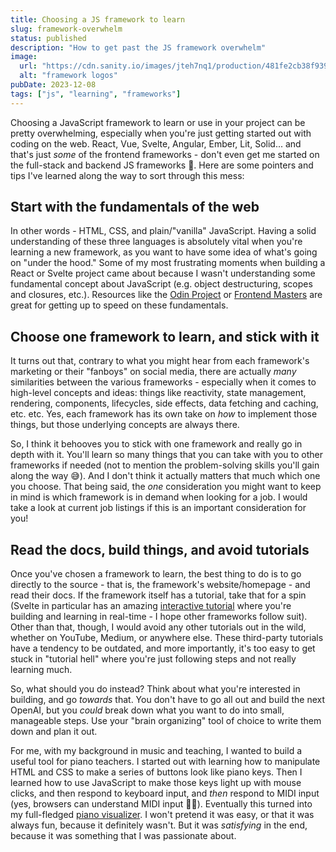 ```yaml
---
title: Choosing a JS framework to learn
slug: framework-overwhelm
status: published
description: "How to get past the JS framework overwhelm"
image:
  url: "https://cdn.sanity.io/images/jteh7nq1/production/481fe2cb38f9392db1891d8ac93c0d41b63836b5-1920x1080.png?w=800&h=400"
  alt: "framework logos"
pubDate: 2023-12-08
tags: ["js", "learning", "frameworks"]
---
```


Choosing a JavaScript framework to learn or use in your project can be pretty overwhelming, especially when you're just getting started out with coding on the web. React, Vue, Svelte, Angular, Ember, Lit, Solid... and that's just _some_ of the frontend frameworks - don't even get me started on the full-stack and backend JS frameworks 🤯. Here are some pointers and tips I've learned along the way to sort through this mess:

## Start with the fundamentals of the web

In other words - HTML, CSS, and plain/"vanilla" JavaScript. Having a solid understanding of these three languages is absolutely vital when you're learning a new framework, as you want to have some idea of what's going on "under the hood." Some of my most frustrating moments when building a React or Svelte project came about because I wasn't understanding some fundamental concept about JavaScript (e.g. object destructuring, scopes and closures, etc.). Resources like the [Odin Project](https://www.theodinproject.com/) or [Frontend Masters](https://frontendmasters.com/) are great for getting up to speed on these fundamentals.

## Choose one framework to learn, and stick with it

It turns out that, contrary to what you might hear from each framework's marketing or their "fanboys" on social media, there are actually _many_ similarities between the various frameworks - especially when it comes to high-level concepts and ideas: things like reactivity, state management, rendering, components, lifecycles, side effects, data fetching and caching, etc. etc. Yes, each framework has its own take on _how_ to implement those things, but those underlying concepts are always there.

So, I think it behooves you to stick with one framework and really go in depth with it. You'll learn so many things that you can take with you to other frameworks if needed (not to mention the problem-solving skills you'll gain along the way 😅). And I don't think it actually matters that much which one you choose. That being said, the _one_ consideration you might want to keep in mind is which framework is in demand when looking for a job. I would take a look at current job listings if this is an important consideration for you!

## Read the docs, build things, and avoid tutorials

Once you've chosen a framework to learn, the best thing to do is to go directly to the source - that is, the framework's website/homepage - and read their docs. If the framework itself has a tutorial, take that for a spin (Svelte in particular has an amazing [interactive tutorial](https://learn.svelte.dev/tutorial/welcome-to-svelte) where you're building and learning in real-time - I hope other frameworks follow suit). Other than that, though, I would avoid any other tutorials out in the wild, whether on YouTube, Medium, or anywhere else. These third-party tutorials have a tendency to be outdated, and more importantly, it's too easy to get stuck in "tutorial hell" where you're just following steps and not really learning much.

So, what should you do instead? Think about what you're interested in building, and go _towards_ that. You don't have to go all out and build the next OpenAI, but you _could_ break down what you want to do into small, manageable steps. Use your "brain organizing" tool of choice to write them down and plan it out.

For me, with my background in music and teaching, I wanted to build a useful tool for piano teachers. I started out with learning how to manipulate HTML and CSS to make a series of buttons look like piano keys. Then I learned how to use JavaScript to make those keys light up with mouse clicks, and then respond to keyboard input, and _then_ respond to MIDI input (yes, browsers can understand MIDI input 🎹🤯). Eventually this turned into my full-fledged [piano visualizer](http://project-skyblue-piano.vercel.app/). I won't pretend it was easy, or that it was always fun, because it definitely wasn't. But it was _satisfying_ in the end, because it was something that I was passionate about.
